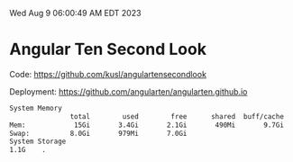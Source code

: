 Wed Aug  9 06:00:49 AM EDT 2023

# Angular Ten Second Look

Code: https://github.com/kusl/angulartensecondlook

Deployment: https://github.com/angularten/angularten.github.io

```bash
System Memory
               total        used        free      shared  buff/cache   available
Mem:            15Gi       3.4Gi       2.1Gi       490Mi       9.7Gi        11Gi
Swap:          8.0Gi       979Mi       7.0Gi
System Storage
1.1G	.
```
